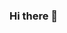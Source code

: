 ### Hi there 👋

<!--
**Shah13079/shah13079** is a ✨ _special_ ✨ repository because its `README.md` (this file) appears on your GitHub profile.

Here are some ideas to get you started:

- 🔭 I’m currently working on Fiverr as freelancer on projects related webscraping using scrapy, splash, beautifulsoup and selenium.
- 🌱 I’m currently learning Django, FastAPI and RestApis.
- 👯 I’m looking to collaborate on  scrapy enterprise scale projects.
- 💬 Ask me about webscraping, python scrapy, python requests beautifulsoup, selenium, deplpyment and django, database integrations.
- 📫 How to reach me: 
      fb: /learnwithhussain 
      Email: shahhussainofficial@gmail.com.
- 😄 Pronouns: shah hussain.
- ⚡ Hobbies: Love coding, like to make it short and logical.

